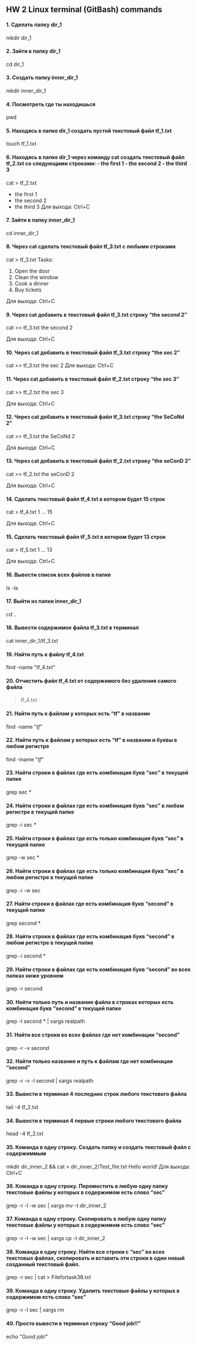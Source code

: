  ## HW 2 Linux terminal (GitBash) commands
 #### 1. Сделать папку dir_1 
 mkdir dir_1
 #### 2. Зайти в папку dir_1
 cd dir_1
 #### 3. Создать папку inner_dir_1
 mkdir inner_dir_1
 #### 4. Посмотреть где ты находишься
 pwd
 #### 5. Находясь в папке dir_1 создать пустой текстовый файл tf_1.txt
 touch tf_1.txt
 #### 6. Находясь в папке dir_1 через команду cat создать текстовый файл tf_2.txt со следующими строками: - the first 1 - the second 2 - the third 3
 cat > tf_2.txt
 - the first 1
 - the second 2
 - the third 3
 Для выхода: Ctrl+C
 #### 7. Зайти в папку inner_dir_1
 cd inner_dir_1
 #### 8. Через cat сделать текстовый файл tf_3.txt  c любыми строками
 cat > tf_3.txt
 Tasks:
 1. Open the door
 2. Clean the window
 3. Cook a dinner
 4. Buy tickets
 
 Для выхода: Ctrl+C
 #### 9. Через cat добавить в текстовый файл tf_3.txt строку “the second 2”
 cat >> tf_3.txt
 the second 2
 
 Для выхода: Ctrl+C
 #### 10. Через cat добавить в текстовый файл tf_3.txt строку “the sec 2”
 cat >> tf_3.txt
 the sec 2
 Для выхода: Ctrl+C
 #### 11. Через cat добавить в текстовый файл tf_2.txt строку “the sec 3”
 cat >> tf_2.txt
 the sec 3

 Для выхода: Ctrl+C
 #### 12. Через cat добавить в текстовый файл tf_3.txt строку “the SeCoNd 2”
 cat >> tf_3.txt
 the SeCoNd 2
 
 Для выхода: Ctrl+C
 #### 13. Через cat добавить в текстовый файл tf_2.txt строку “the seConD 2”
 cat >> tf_2.txt
 the seConD 2
 
 Для выхода: Ctrl+C
 #### 14. Сделать текстовый файл tf_4.txt в котором будет 15 строк
 cat > tf_4.txt
 1
 ...
 15
 
 Для выхода: Ctrl+C
 #### 15. Сделать текстовый файл tF_5.txt в котором будет 13 строк
 cat > tf_5.txt
 1
 ...
 13
 
 Для выхода: Ctrl+C
 #### 16. Вывести список всех файлов в папке
 ls -la
 #### 17. Выйти из папки inner_dir_1
 cd ..
 #### 18. Вывести содержимое файла tf_3.txt в терминал
 cat inner_dir_1/tf_3.txt
 #### 19. Найти путь к файлу tf_4.txt
 find -name "tf_4.txt"
 #### 20. Отчистить файл tf_4.txt от содержимого без удаления самого файла
 > tf_4.txt
 #### 21. Найти путь к файлам у которых есть  “tf” в названии
 find -name "*tf*"
 #### 22. Найти путь к файлам у которых есть  “tf” в названии и буквы в любом регистре
 find -iname "*tf*"
 #### 23. Найти строки в файлах где есть комбинация букв “sec” в текущей папке
 grep sec *
 #### 24. Найти строки в файлах где есть комбинация букв “sec” в любом регистре в текущей папке
 grep -i sec *
 #### 25. Найти строки в файлах где есть только комбинация букв “sec” в текущей папке
 grep -w sec *
 #### 26. Найти строки в файлах где есть только комбинация букв “sec” в любом регистре в текущей папке
 grep -i -w sec
 #### 27. Найти строки в файлах где есть комбинация букв “second” в текущей папке
 grep second *
 #### 28. Найти строки в файлах где есть комбинация букв “second” в любом регистре в текущей папке
 grep -i second *
 #### 29. Найти строки в файлах где есть комбинация букв “second” во всех папках ниже уровнем
 grep -r second 
 #### 30. Найти только путь и название файла в строках которых есть комбинация букв “second” в текущей папке
 grep -l second * | xargs realpath
 #### 31. Найти все строки во всех файлах где нет комбинации “second”
 grep -r -v second
 #### 32. Найти только название и путь к файлам где нет комбинации “second”
 grep -r -v -l second | xargs realpath
 #### 33. Вывести в терминал 4 последних строк любого текстового файла
 tail -4 tf_2.txt
 #### 34. Вывести в терминал 4 первые строки любого текстового файла
 head -4 tf_2.txt
 #### 35. Команда в одну строку. Создать папку и создать текстовый файл с содержиммым
 mkdir dir_inner_2 && cat > dir_inner_2/Test_file.txt
 Hello world!
 Для выхода: Ctrl+C
 #### 36. Команда в одну строку. Переместить в любую одну папку текстовые файлы у которых в содержимом есть слово “sec”
 grep -r -l -w sec | xargs mv -t dir_inner_2
 #### 37. Команда в одну строку. Скопировать в любую одну папку текстовые файлы у которых в содержимом есть слово “sec”
 grep -r -l -w sec | xargs cp -t dir_inner_2
 #### 38. Команда в одну строку. Найти все строки c “sec” во всех текстовых файлах, скопировать и вставить эти строки в один новый созданный текстовый файл.
 grep -r sec | cat > Filefortask38.txt
 #### 39. Команда в одну строку. Удалить текстовые файлы у которых в содержимом есть слово “sec”
 grep -r -l sec | xargs rm
 #### 40. Просто вывести в терминал строку “Good job!!”
 echo "Good job!"
